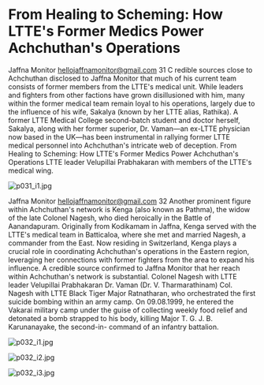 # From Healing to Scheming: How LTTE's Former Medics Power Achchuthan's Operations

Jaffna Monitor
hellojaffnamonitor@gmail.com
31
C
redible sources close to Achchuthan 
disclosed to Jaffna Monitor that much of 
his current team consists of former members 
from the LTTE's medical unit. While leaders 
and fighters from other factions have grown 
disillusioned with him, many within the 
former medical team remain loyal to his 
operations, largely due to the influence of 
his wife, Sakalya (known by her LTTE alias, 
Rathika). A former LTTE Medical College 
second-batch student and doctor herself, 
Sakalya, along with her former superior, 
Dr. Vaman—an ex-LTTE physician now 
based in the UK—has been instrumental in 
rallying former LTTE medical personnel into 
Achchuthan's intricate web of deception.
From Healing to Scheming: 
How LTTE's Former Medics 
Power Achchuthan's Operations
LTTE leader Velupillai Prabhakaran with members of the LTTE's medical wing.

![p031_i1.jpg](images_out/008_from_healing_to_scheming_how_lttes_former_medics_p/p031_i1.jpg)

Jaffna Monitor
hellojaffnamonitor@gmail.com
32
Another prominent figure 
within Achchuthan's network is 
Kenga (also known as Pathma), 
the widow of the late Colonel 
Nagesh, who died heroically in 
the Battle of Aanandapuram. 
Originally from Kodikamam 
in Jaffna, Kenga served with 
the LTTE's medical team in 
Batticaloa, where she met and 
married Nagesh, a commander 
from the East. Now residing 
in Switzerland, Kenga plays 
a crucial role in coordinating 
Achchuthan's operations in 
the Eastern region, leveraging 
her connections with former 
fighters from the area to expand 
his influence. A credible source 
confirmed to Jaffna Monitor that 
her reach within Achchuthan's 
network is substantial.
Colonel Nagesh with LTTE leader Velupillai Prabhakaran
 Dr. Vaman (Dr. V. Tharmarathinam)
Col. Nagesh with LTTE Black Tiger Major Ratnatharan, who orchestrated the 
first suicide bombing within an army camp. On 09.08.1999, he entered the Vakarai 
military camp under the guise of collecting weekly food relief and detonated a 
bomb strapped to his body, killing Major T. G. J. B. Karunanayake, the second-in-
command of an infantry battalion.

![p032_i1.jpg](images_out/008_from_healing_to_scheming_how_lttes_former_medics_p/p032_i1.jpg)

![p032_i2.jpg](images_out/008_from_healing_to_scheming_how_lttes_former_medics_p/p032_i2.jpg)

![p032_i3.jpg](images_out/008_from_healing_to_scheming_how_lttes_former_medics_p/p032_i3.jpg)

